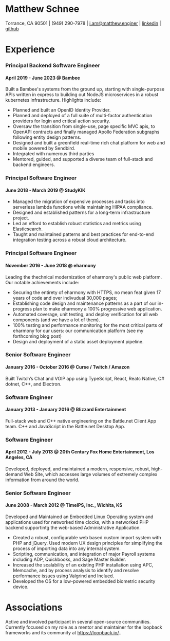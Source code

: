 Matthew Schnee
==============
Torrance, CA 90501 | (949) 290-7978 | [i.am@matthew.enginer](mailto:i.am@matthew.engineer) | [linkedin](linkedin.com/in/mschnee) | [github](github.com/mschnee)

# Experience 
### Principal Backend Software Engineer
#### April 2019 - June 2023 @ __Bambee__
Built a Bambee's systems from the ground up, starting with single-purpose APIs written in express to building out NodeJS microservices in a robust kubernetes infrastructure. Highlights include:

- Planned and built an OpenID Identity Provider.
- Planned and deployed of a full suite of multi-factor authentication providers for login and critical action security.
- Oversaw the transition from single-use, page specific MVC apis, to OpenAPI contracts and finally managed Apollo Federation subgraphs following entity design patterns.
- Designed and built a greenfield real-time rich chat platform for web and mobile powered by Sendbird.
- Integrated with numerous third parties
- Mentored, guided, and supported a diverse team of full-stack and backend engineers.


### Principal Software Engineer
#### June 2018 - March 2019 @ __StudyKIK__

- Managed the migration of expensive processes and tasks into serverless lambda functions while maintaining HIPAA compliance.
- Designed and established patterns for a long-term infrastructure project.
- Led an efford to establish robust statistics and metrics using Elasticsearch.
- Taught and maintained patterns and best practices for end-to-end integration testing across a robust cloud architecture.

### Principal Software Engineer
#### November 2016 - June 2018 @ __eharmony__

Leading the thechnical modernization of eharmony's public web platform.  Our notable achievements include: 

- Securing the entirety of eharmony with HTTPS, no mean feat given 17 years of code and over indivudual 30,000 pages; 
- Establishing code design and maintenance patterns as a part of our in-progress plan to make eharmony a 100% progressive web application.
- Automated coverage, unit testing, and deploy verification for all web components (and we have a lot of them).
- 100% testing and performance monitoring for the most critical parts of eharmony for our users: our communication platform (see my forthcoming blog post)
- Design and deployment of a static asset deployment pipeline.

### Senior Software Engineer
#### January 2016 - October 2016 @ __Curse / Twitch / Amazon__

Built Twitch’s Chat and VOIP app using TypeScript, React, Reatc Native, C# dotnet, C++, and Electron.

### Software Engineer
#### January 2013 - January 2016 @ __Blizzard Entertainment__

Full-stack web and C++ native engineering on the Battle.net Client App team. C++ and JavaScript in the Battle.net Desktop App.

### Software Engineer
#### April 2012 - July 2013 @ __20th Century Fox Home Entertainment__, Los Angeles, CA

Developed, deployed, and maintained a modern, responsive, robust, high-demand Web Site, which accesses large volumes of extremely complex information from around the world.


### Senior Software Engineer
#### June 2008 - March 2012 @ __TimeIPS, Inc.__, Wichita, KS

Developed and Maintained an Embedded Linux Operating system and applications used for networked time clocks, with a networked PHP backend supportintg the web-based Administrative Application.

- Created a robust, configurable web based custom import system with PHP and jQuery.  Used modern UX design principles for simplifying the process of importing data into any internal system.
- Scripting, communication, and integration of major Payroll systems including ADP, Quickbooks, and Sage Master Builder.
- Increased the scalability of an existing PHP installation using APC, Memcache, and by process analysis to identify and resolve performance issues using Valgrind and Inclued.
- Developed the OS for a low-powered embedded biometric security device.


# Associations
Active and involved participant in several open-source communities.  Currently focused on my role as a mentor and maintainer for the loopback frameworks and its community at https://loopback.io/..
